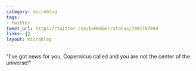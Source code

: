 ```yaml
---
category: microblog
tags:
- twitter
tweet_url: https://twitter.com/ExMember/status/7891707694
links: []
layout: microblog
---
```

"I've got news for you, Copernicus called and you are not the center of the universe!"
